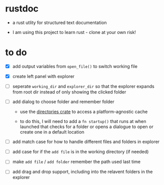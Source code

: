 # rustdoc

- a rust utlity for structured text documentation

- I am using this project to learn rust - clone at your own risk!

# to do

- [x] add output variables from `open_file()` to switch working file

- [x] create left panel with explorer

- [ ] seperate `working_dir` and `explorer_dir` so that the explorer expands from root dir instead of only showing the clicked folder

- [ ] add dialog to choose folder and remember folder

  - use the [directories crate](https://docs.rs/directories/5.0.1/directories/struct.BaseDirs.html) to access a platform-agnostic cache
     
  - to do this, I will need to add a `fn startup()` that runs at when launched that checks for a folder or opens a dialogue to open or create one in a default location

- [ ] add match case for how to handle different files and folders in explorer

- [ ] add case for if the `add file` is in the working directory (if needed)

- [ ] make `add file` / `add folder` remember the path used last time

- [ ] add drag and drop support, including into the relavent folders in the explorer
